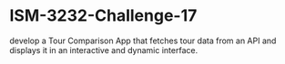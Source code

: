 # ISM-3232-Challenge-17
develop a Tour Comparison App that fetches tour data from an API and displays it in an interactive and dynamic interface. 
